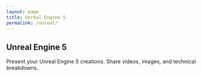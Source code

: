 ```yaml
---
layout: page
title: Unreal Engine 5
permalink: /unreal/
---
```


<section class="category-section">
  <h2>Unreal Engine 5</h2>
  <p>Present your Unreal Engine 5 creations. Share videos, images, and technical breakdowns.</p>
</section>
